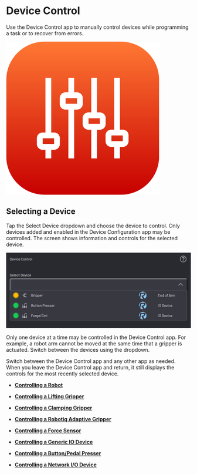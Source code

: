# Device Control

Use the Device Control app to manually control devices while programming a task or to recover from errors.

![](../Images/DeviceControls/DeviceControl-Icon.png)

## Selecting a Device

Tap the Select Device dropdown and choose the device to control. Only devices added and enabled in the Device Configuration app may be controlled. The screen shows information and controls for the selected device.

![](../Images/DeviceControls/SelectDeviceDropdown.png)

Only one device at a time may be controlled in the Device Control app. For example, a robot arm cannot be moved at the same time that a gripper is actuated. Switch between the devices using the dropdown.

Switch between the Device Control app and any other app as needed. When you leave the Device Control app and return, it still displays the controls for the most recently selected device.

-   **[Controlling a Robot](../DeviceControls/ControllingRobot.md)**  

-   **[Controlling a Lifting Gripper](../DeviceControls/ControllingLiftingGripper.md)**  

-   **[Controlling a Clamping Gripper](../DeviceControls/ControllingClampingGripper.md)**  

-   **[Controlling a Robotiq Adaptive Gripper](../DeviceControls/ControllingRobotiqGripper.md)**  

-   **[Controlling a Force Sensor](../DeviceControls/ControllingForceSensor.md)**  

-   **[Controlling a Generic IO Device](../DeviceControls/ControllingGenericIODevice.md)**  

-   **[Controlling a Button/Pedal Presser](../DeviceControls/ControllingButtonPedalPresser.md)**  

-   **[Controlling a Network I/O Device](../DeviceControls/ControllingNetworkDevice.md)**  


